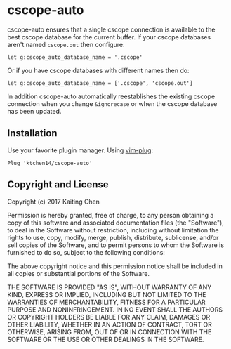 # cscope-auto

cscope-auto ensures that a single cscope connection is available to the best
cscope database for the current buffer. If your cscope databases aren't named
`cscope.out` then configure:

```vim
let g:cscope_auto_database_name = '.cscope'
```

Or if you have cscope databases with different names then do:

```vim
let g:cscope_auto_database_name = ['.cscope', 'cscope.out']
```

In addition cscope-auto automatically reestablishes the existing cscope
connection when you change `&ignorecase` or when the cscope database has been
updated.

## Installation

Use your favorite plugin manager. Using [vim-plug]:

```vim
Plug 'ktchen14/cscope-auto'
```

## Copyright and License

Copyright (c) 2017 Kaiting Chen

Permission is hereby granted, free of charge, to any person obtaining a copy of
this software and associated documentation files (the "Software"), to deal in
the Software without restriction, including without limitation the rights to
use, copy, modify, merge, publish, distribute, sublicense, and/or sell copies of
the Software, and to permit persons to whom the Software is furnished to do so,
subject to the following conditions:

The above copyright notice and this permission notice shall be included in all
copies or substantial portions of the Software.

THE SOFTWARE IS PROVIDED "AS IS", WITHOUT WARRANTY OF ANY KIND, EXPRESS OR
IMPLIED, INCLUDING BUT NOT LIMITED TO THE WARRANTIES OF MERCHANTABILITY, FITNESS
FOR A PARTICULAR PURPOSE AND NONINFRINGEMENT. IN NO EVENT SHALL THE AUTHORS OR
COPYRIGHT HOLDERS BE LIABLE FOR ANY CLAIM, DAMAGES OR OTHER LIABILITY, WHETHER
IN AN ACTION OF CONTRACT, TORT OR OTHERWISE, ARISING FROM, OUT OF OR IN
CONNECTION WITH THE SOFTWARE OR THE USE OR OTHER DEALINGS IN THE SOFTWARE.

[vim-plug]: https://github.com/junegunn/vim-plug

